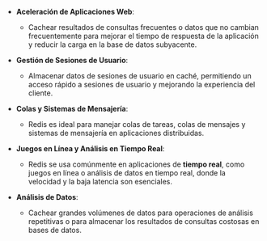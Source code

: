 - **Aceleración de Aplicaciones Web**:
    
    - Cachear resultados de consultas frecuentes o datos que no cambian frecuentemente para mejorar el tiempo de respuesta de la aplicación y reducir la carga en la base de datos subyacente.
- **Gestión de Sesiones de Usuario**:
    
    - Almacenar datos de sesiones de usuario en caché, permitiendo un acceso rápido a sesiones de usuario y mejorando la experiencia del cliente.
- **Colas y Sistemas de Mensajería**:
    
    - Redis es ideal para manejar colas de tareas, colas de mensajes y sistemas de mensajería en aplicaciones distribuidas.
- **Juegos en Línea y Análisis en Tiempo Real**:
    
    - Redis se usa comúnmente en aplicaciones de **tiempo real**, como juegos en línea o análisis de datos en tiempo real, donde la velocidad y la baja latencia son esenciales.
- **Análisis de Datos**:
    
    - Cachear grandes volúmenes de datos para operaciones de análisis repetitivas o para almacenar los resultados de consultas costosas en bases de datos.